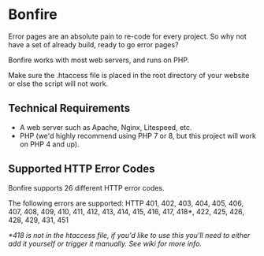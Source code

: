# Bonfire
Error pages are an absolute pain to re-code for every project. So why not have a set of already build, ready to go error pages?

Bonfire works with most web servers, and runs on PHP.

Make sure the .htaccess file is placed in the root directory of your website or else the script will not work.

## Technical Requirements
- A web server such as Apache, Nginx, Litespeed, etc.
- PHP (we'd highly recommend using PHP 7 or 8, but this project will work on PHP 4 and up).

## Supported HTTP Error Codes

Bonfire supports 26 different HTTP error codes.

The following errors are supported: HTTP 401, 402, 403, 404, 405, 406, 407, 408, 409, 410, 411, 412, 413, 414, 415, 416, 417, 418*, 422, 425, 426, 428, 429, 431, 451

_*418 is not in the htaccess file, if you'd like to use this you'll need to either add it yourself or trigger it manually. See wiki for more info._
